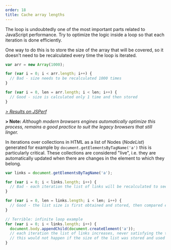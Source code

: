 ```yaml
---
order: 18
title: Cache array lengths
---
```


The loop is undoubtedly one of the most important parts related to JavaScript performance. Try to optimize the logic inside a loop so that each iteration is done efficiently.

One way to do this is to store the size of the array that will be covered, so it doesn't need to be recalculated every time the loop is iterated.

```js
var arr = new Array(1000);

for (var i = 0; i < arr.length; i++) {
  // Bad - size needs to be recalculated 1000 times
}

for (var i = 0, len = arr.length; i < len; i++) {
  // Good - size is calculated only 1 time and then stored
}
```

*[> Results on JSPerf](http://jsperf.com/browser-diet-cache-array-length/)*

**> Note:** *Although modern browsers engines automatically optimize this process, remains a good practice to suit the legacy browsers that still linger.*

In iterations over collections in HTML as a list of Nodes (*NodeList*) generated for example by `document.getElementsByTagName('a')` this is particularly critical. These collections are considered "live", i.e. they are automatically updated when there are changes in the element to which they belong.

```js
var links = document.getElementsByTagName('a');

for (var i = 0; i < links.length; i++) {
  // Bad - each iteration the list of links will be recalculated to see if there was a change
}

for (var i = 0, len = links.length; i < len; i++) {
  // Good - the list size is first obtained and stored, then compared each iteration
}

// Terrible: infinite loop example
for (var i = 0; i < links.length; i++) {
  document.body.appendChild(document.createElement('a'));
  // each iteration the list of links increases, never satisfying the termination condition of the loop
  // this would not happen if the size of the list was stored and used as a condition
}
```
